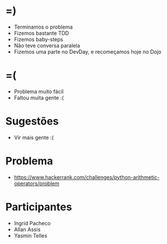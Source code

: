 =)
==

- Terminamos o problema
- Fizemos bastante TDD
- Fizemos baby-steps
- Não teve conversa paralela
- Fizemos uma parte no DevDay, e recomeçamos hoje no Dojo

=(
==

- Problema muito fácil
- Faltou muita gente :(

Sugestões
=========

- Vir mais gente :(

Problema
========
- https://www.hackerrank.com/challenges/python-arithmetic-operators/problem

Participantes
=============
- Ingrid Pacheco
- Allan Assis
- Yasmin Telles